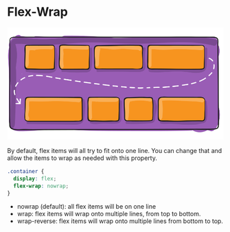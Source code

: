 # Flex-Wrap

<div grid="~ cols-2 gap-2">
<div class="flex col" style="justify-content:center;">
    <img class="w-100" src="/assets/flex-wrap.svg">
</div>

<div>

By default, flex items will all try to fit onto one line. You can change that and allow the items to wrap as needed with this property.

```css {all|3}
.container {
  display: flex;
  flex-wrap: nowrap;
}
```

<v-clicks>

- nowrap (default): all flex items will be on one line
- wrap: flex items will wrap onto multiple lines, from top to bottom.
- wrap-reverse: flex items will wrap onto multiple lines from bottom to top.
</v-clicks>
</div>
</div>